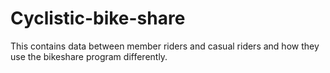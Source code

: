 # Cyclistic-bike-share
This contains data between member riders and casual riders and how they use the bikeshare program differently. 
